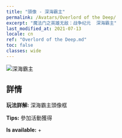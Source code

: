 ```yaml
---
title: "頭像 - 深海霸主"
permalink: /Avatars/Overlord of the Deep/
excerpt: "魔法门之英雄无敌：战争纪元  深海霸主"
last_modified_at: 2021-07-13
locale: cn
ref: "Overlord of the Deep.md"
toc: false
classes: wide
---
```

 ![深海霸主](/images/a/avatarFrame_81.png)

## 詳情

 **玩法詳解:** 深海霸主頭像框 

 **Tips:** 參加活動獲得 

 **Is available:**  + 

